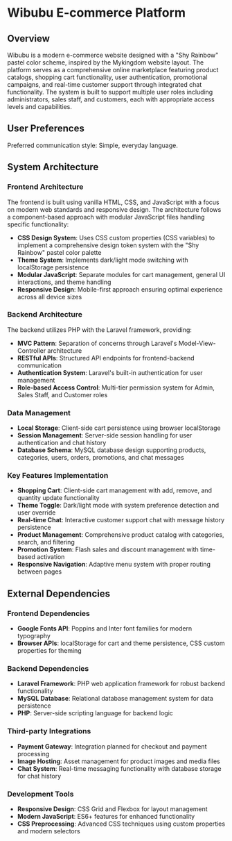 # Wibubu E-commerce Platform

## Overview

Wibubu is a modern e-commerce website designed with a "Shy Rainbow" pastel color scheme, inspired by the Mykingdom website layout. The platform serves as a comprehensive online marketplace featuring product catalogs, shopping cart functionality, user authentication, promotional campaigns, and real-time customer support through integrated chat functionality. The system is built to support multiple user roles including administrators, sales staff, and customers, each with appropriate access levels and capabilities.

## User Preferences

Preferred communication style: Simple, everyday language.

## System Architecture

### Frontend Architecture
The frontend is built using vanilla HTML, CSS, and JavaScript with a focus on modern web standards and responsive design. The architecture follows a component-based approach with modular JavaScript files handling specific functionality:

- **CSS Design System**: Uses CSS custom properties (CSS variables) to implement a comprehensive design token system with the "Shy Rainbow" pastel color palette
- **Theme System**: Implements dark/light mode switching with localStorage persistence
- **Modular JavaScript**: Separate modules for cart management, general UI interactions, and theme handling
- **Responsive Design**: Mobile-first approach ensuring optimal experience across all device sizes

### Backend Architecture
The backend utilizes PHP with the Laravel framework, providing:

- **MVC Pattern**: Separation of concerns through Laravel's Model-View-Controller architecture
- **RESTful APIs**: Structured API endpoints for frontend-backend communication
- **Authentication System**: Laravel's built-in authentication for user management
- **Role-based Access Control**: Multi-tier permission system for Admin, Sales Staff, and Customer roles

### Data Management
- **Local Storage**: Client-side cart persistence using browser localStorage
- **Session Management**: Server-side session handling for user authentication and chat history
- **Database Schema**: MySQL database design supporting products, categories, users, orders, promotions, and chat messages

### Key Features Implementation
- **Shopping Cart**: Client-side cart management with add, remove, and quantity update functionality
- **Theme Toggle**: Dark/light mode with system preference detection and user override
- **Real-time Chat**: Interactive customer support chat with message history persistence
- **Product Management**: Comprehensive product catalog with categories, search, and filtering
- **Promotion System**: Flash sales and discount management with time-based activation
- **Responsive Navigation**: Adaptive menu system with proper routing between pages

## External Dependencies

### Frontend Dependencies
- **Google Fonts API**: Poppins and Inter font families for modern typography
- **Browser APIs**: localStorage for cart and theme persistence, CSS custom properties for theming

### Backend Dependencies
- **Laravel Framework**: PHP web application framework for robust backend functionality
- **MySQL Database**: Relational database management system for data persistence
- **PHP**: Server-side scripting language for backend logic

### Third-party Integrations
- **Payment Gateway**: Integration planned for checkout and payment processing
- **Image Hosting**: Asset management for product images and media files
- **Chat System**: Real-time messaging functionality with database storage for chat history

### Development Tools
- **Responsive Design**: CSS Grid and Flexbox for layout management
- **Modern JavaScript**: ES6+ features for enhanced functionality
- **CSS Preprocessing**: Advanced CSS techniques using custom properties and modern selectors